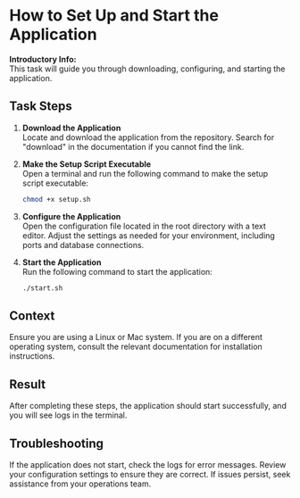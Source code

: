 # How to Set Up and Start the Application
<!-- topic-type: task -->
**Introductory Info:**  
This task will guide you through downloading, configuring, and starting the application.

## Task Steps
1. **Download the Application**  
   Locate and download the application from the repository. Search for "download" in the documentation if you cannot find the link.

2. **Make the Setup Script Executable**  
   Open a terminal and run the following command to make the setup script executable:
   ```bash
   chmod +x setup.sh
   ```

3. **Configure the Application**  
   Open the configuration file located in the root directory with a text editor. Adjust the settings as needed for your environment, including ports and database connections.

4. **Start the Application**  
   Run the following command to start the application:
   ```bash
   ./start.sh
   ```

## Context  
Ensure you are using a Linux or Mac system. If you are on a different operating system, consult the relevant documentation for installation instructions.

## Result  
After completing these steps, the application should start successfully, and you will see logs in the terminal.

## Troubleshooting  
If the application does not start, check the logs for error messages. Review your configuration settings to ensure they are correct. If issues persist, seek assistance from your operations team.